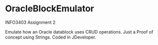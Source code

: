 # OracleBlockEmulator
INFO3403 Assignment 2

Emulate how an Oracle datablock uses CRUD operations. 
Just a Proof of concept using Strings.
Coded in JDeveloper.
